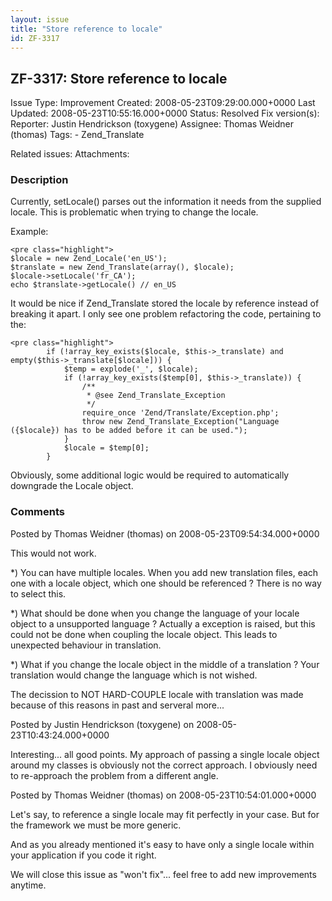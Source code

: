 ```yaml
---
layout: issue
title: "Store reference to locale"
id: ZF-3317
---
```


ZF-3317: Store reference to locale
----------------------------------

 Issue Type: Improvement Created: 2008-05-23T09:29:00.000+0000 Last Updated: 2008-05-23T10:55:16.000+0000 Status: Resolved Fix version(s): 
 Reporter:  Justin Hendrickson (toxygene)  Assignee:  Thomas Weidner (thomas)  Tags: - Zend\_Translate
 
 Related issues: 
 Attachments: 
### Description

Currently, setLocale() parses out the information it needs from the supplied locale. This is problematic when trying to change the locale.

Example:

 
    <pre class="highlight">
    $locale = new Zend_Locale('en_US');
    $translate = new Zend_Translate(array(), $locale);
    $locale->setLocale('fr_CA');
    echo $translate->getLocale() // en_US


It would be nice if Zend\_Translate stored the locale by reference instead of breaking it apart. I only see one problem refactoring the code, pertaining to the:

 
    <pre class="highlight">
            if (!array_key_exists($locale, $this->_translate) and empty($this->_translate[$locale])) {
                $temp = explode('_', $locale);
                if (!array_key_exists($temp[0], $this->_translate)) {
                    /**
                     * @see Zend_Translate_Exception
                     */
                    require_once 'Zend/Translate/Exception.php';
                    throw new Zend_Translate_Exception("Language ({$locale}) has to be added before it can be used.");
                }
                $locale = $temp[0];
            }


Obviously, some additional logic would be required to automatically downgrade the Locale object.

 

 

### Comments

Posted by Thomas Weidner (thomas) on 2008-05-23T09:54:34.000+0000

This would not work.

\*) You can have multiple locales. When you add new translation files, each one with a locale object, which one should be referenced ? There is no way to select this.

\*) What should be done when you change the language of your locale object to a unsupported language ? Actually a exception is raised, but this could not be done when coupling the locale object. This leads to unexpected behaviour in translation.

\*) What if you change the locale object in the middle of a translation ? Your translation would change the language which is not wished.

The decission to NOT HARD-COUPLE locale with translation was made because of this reasons in past and serveral more...

 

 

Posted by Justin Hendrickson (toxygene) on 2008-05-23T10:43:24.000+0000

Interesting... all good points. My approach of passing a single locale object around my classes is obviously not the correct approach. I obviously need to re-approach the problem from a different angle.

 

 

Posted by Thomas Weidner (thomas) on 2008-05-23T10:54:01.000+0000

Let's say, to reference a single locale may fit perfectly in your case. But for the framework we must be more generic.

And as you already mentioned it's easy to have only a single locale within your application if you code it right.

We will close this issue as "won't fix"... feel free to add new improvements anytime.

 

 